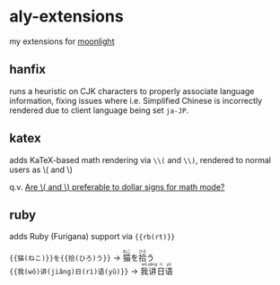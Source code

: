 # aly-extensions

my extensions for [moonlight](https://moonlight-mod.github.io/)

## hanfix

runs a heuristic on CJK characters to properly associate language information,
fixing issues where i.e. Simplified Chinese is incorrectly rendered due to
client language being set `ja-JP`.

## katex

adds KaTeX-based math rendering via `\\(` and `\\)`, rendered to normal users as \\( and \\)

q.v. [Are \\( and \\) preferable to dollar signs for math mode?](https://tex.stackexchange.com/questions/510/are-and-preferable-to-dollar-signs-for-math-mode)

## ruby

adds Ruby (Furigana) support via `{{rb(rt)}}`

`{{猫(ねこ)}}を{{拾(ひろ)う}}` → <ruby>猫<rp>(</rp><rt>ねこ</rt><rp>)</rp></ruby>を<ruby>拾<rp>(</rp><rt>ひろ</rt><rp>)</rp>う</ruby>  
`{{我(wǒ)讲(jiǎng)日(rì)语(yǔ)}}` → <ruby>我<rp>(</rp><rt>wǒ</rt><rp>)</rp>讲<rp>(</rp><rt>jiǎng</rt><rp>)</rp>日<rp>(</rp><rt>rì</rt><rp>)</rp>语<rp>(</rp><rt>yǔ</rt><rp>)</rp></ruby>
